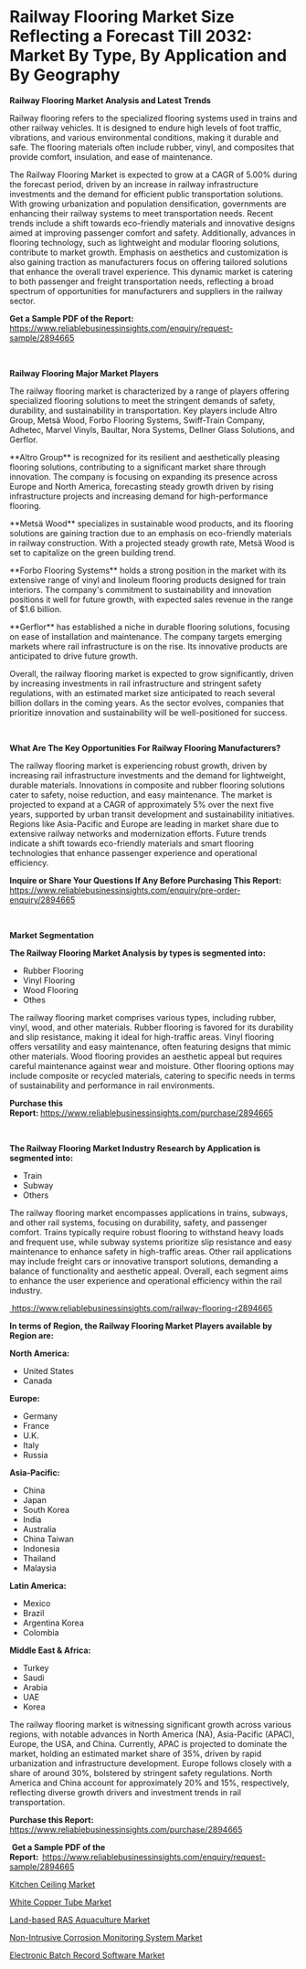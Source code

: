 <p><h1>Railway Flooring Market Size Reflecting a Forecast Till 2032: Market By Type, By Application and By Geography</h1></p><p><strong>Railway Flooring Market Analysis and Latest Trends</strong></p>
<p><p>Railway flooring refers to the specialized flooring systems used in trains and other railway vehicles. It is designed to endure high levels of foot traffic, vibrations, and various environmental conditions, making it durable and safe. The flooring materials often include rubber, vinyl, and composites that provide comfort, insulation, and ease of maintenance. </p><p>The Railway Flooring Market is expected to grow at a CAGR of 5.00% during the forecast period, driven by an increase in railway infrastructure investments and the demand for efficient public transportation solutions. With growing urbanization and population densification, governments are enhancing their railway systems to meet transportation needs. Recent trends include a shift towards eco-friendly materials and innovative designs aimed at improving passenger comfort and safety. Additionally, advances in flooring technology, such as lightweight and modular flooring solutions, contribute to market growth. Emphasis on aesthetics and customization is also gaining traction as manufacturers focus on offering tailored solutions that enhance the overall travel experience. This dynamic market is catering to both passenger and freight transportation needs, reflecting a broad spectrum of opportunities for manufacturers and suppliers in the railway sector.</p></p>
<p><strong>Get a Sample PDF of the Report:&nbsp;</strong> <a href="https://www.reliablebusinessinsights.com/enquiry/request-sample/2894665?utm_campaign=63&utm_medium=2&utm_source=Github&utm_content=ia&utm_term=15032025&utm_id=railway-flooring">https://www.reliablebusinessinsights.com/enquiry/request-sample/2894665</a></p>
<p>&nbsp;</p>
<p><strong>Railway Flooring Major Market Players</strong></p>
<p><p>The railway flooring market is characterized by a range of players offering specialized flooring solutions to meet the stringent demands of safety, durability, and sustainability in transportation. Key players include Altro Group, Metsä Wood, Forbo Flooring Systems, Swiff-Train Company, Adhetec, Marvel Vinyls, Baultar, Nora Systems, Dellner Glass Solutions, and Gerflor. </p><p>**Altro Group** is recognized for its resilient and aesthetically pleasing flooring solutions, contributing to a significant market share through innovation. The company is focusing on expanding its presence across Europe and North America, forecasting steady growth driven by rising infrastructure projects and increasing demand for high-performance flooring.</p><p>**Metsä Wood** specializes in sustainable wood products, and its flooring solutions are gaining traction due to an emphasis on eco-friendly materials in railway construction. With a projected steady growth rate, Metsä Wood is set to capitalize on the green building trend.</p><p>**Forbo Flooring Systems** holds a strong position in the market with its extensive range of vinyl and linoleum flooring products designed for train interiors. The company's commitment to sustainability and innovation positions it well for future growth, with expected sales revenue in the range of $1.6 billion.</p><p>**Gerflor** has established a niche in durable flooring solutions, focusing on ease of installation and maintenance. The company targets emerging markets where rail infrastructure is on the rise. Its innovative products are anticipated to drive future growth.</p><p>Overall, the railway flooring market is expected to grow significantly, driven by increasing investments in rail infrastructure and stringent safety regulations, with an estimated market size anticipated to reach several billion dollars in the coming years. As the sector evolves, companies that prioritize innovation and sustainability will be well-positioned for success.</p></p>
<p>&nbsp;</p>
<p><strong>What Are The Key Opportunities For Railway Flooring Manufacturers?</strong></p>
<p><p>The railway flooring market is experiencing robust growth, driven by increasing rail infrastructure investments and the demand for lightweight, durable materials. Innovations in composite and rubber flooring solutions cater to safety, noise reduction, and easy maintenance. The market is projected to expand at a CAGR of approximately 5% over the next five years, supported by urban transit development and sustainability initiatives. Regions like Asia-Pacific and Europe are leading in market share due to extensive railway networks and modernization efforts. Future trends indicate a shift towards eco-friendly materials and smart flooring technologies that enhance passenger experience and operational efficiency.</p></p>
<p><strong>Inquire or Share Your Questions If Any Before Purchasing This Report:</strong> <a href="https://www.reliablebusinessinsights.com/enquiry/pre-order-enquiry/2894665?utm_campaign=63&utm_medium=2&utm_source=Github&utm_content=ia&utm_term=15032025&utm_id=railway-flooring">https://www.reliablebusinessinsights.com/enquiry/pre-order-enquiry/2894665</a></p>
<p>&nbsp;</p>
<p><strong>Market Segmentation</strong></p>
<p><strong>The Railway Flooring Market Analysis by types is segmented into:</strong></p>
<p><ul><li>Rubber Flooring</li><li>Vinyl Flooring</li><li>Wood Flooring</li><li>Othes</li></ul></p>
<p><p>The railway flooring market comprises various types, including rubber, vinyl, wood, and other materials. Rubber flooring is favored for its durability and slip resistance, making it ideal for high-traffic areas. Vinyl flooring offers versatility and easy maintenance, often featuring designs that mimic other materials. Wood flooring provides an aesthetic appeal but requires careful maintenance against wear and moisture. Other flooring options may include composite or recycled materials, catering to specific needs in terms of sustainability and performance in rail environments.</p></p>
<p><strong>Purchase this Report:&nbsp;</strong><a href="https://www.reliablebusinessinsights.com/purchase/2894665?utm_campaign=63&utm_medium=2&utm_source=Github&utm_content=ia&utm_term=15032025&utm_id=railway-flooring">https://www.reliablebusinessinsights.com/purchase/2894665</a></p>
<p>&nbsp;</p>
<p><strong>The Railway Flooring Market Industry Research by Application is segmented into:</strong></p>
<p><ul><li>Train</li><li>Subway</li><li>Others</li></ul></p>
<p><p>The railway flooring market encompasses applications in trains, subways, and other rail systems, focusing on durability, safety, and passenger comfort. Trains typically require robust flooring to withstand heavy loads and frequent use, while subway systems prioritize slip resistance and easy maintenance to enhance safety in high-traffic areas. Other rail applications may include freight cars or innovative transport solutions, demanding a balance of functionality and aesthetic appeal. Overall, each segment aims to enhance the user experience and operational efficiency within the rail industry.</p></p>
<p><a href="https://www.reliablebusinessinsights.com/railway-flooring-r2894665?utm_campaign=63&utm_medium=2&utm_source=Github&utm_content=ia&utm_term=15032025&utm_id=railway-flooring">&nbsp;https://www.reliablebusinessinsights.com/railway-flooring-r2894665</a></p>
<p><strong>In terms of Region, the Railway Flooring Market Players available by Region are:</strong></p>
<p>
    <p> <strong> North America: </strong>
        <ul>
            <li>United States</li>
            <li>Canada</li>
        </ul>
        </p> 
    <p> <strong> Europe: </strong>
        <ul>
            <li>Germany</li>
            <li>France</li>
            <li>U.K.</li>
            <li>Italy</li>
            <li>Russia</li>
        </ul>
        </p> 
    <p> <strong> Asia-Pacific: </strong>
        <ul>
            <li>China</li>
            <li>Japan</li>
            <li>South Korea</li>
            <li>India</li>
            <li>Australia</li>
            <li>China Taiwan</li>
            <li>Indonesia</li>
            <li>Thailand</li>
            <li>Malaysia</li>
        </ul>
        </p> 
    <p> <strong> Latin America: </strong>
        <ul>
            <li>Mexico</li>
            <li>Brazil</li>
            <li>Argentina Korea</li>
            <li>Colombia</li>
        </ul>
        </p> 
    <p> <strong> Middle East & Africa: </strong>
        <ul>
            <li>Turkey</li>
            <li>Saudi</li>
            <li>Arabia</li>
            <li>UAE</li>
            <li>Korea</li>
        </ul>
    </p>
    </p>
<p><p>The railway flooring market is witnessing significant growth across various regions, with notable advances in North America (NA), Asia-Pacific (APAC), Europe, the USA, and China. Currently, APAC is projected to dominate the market, holding an estimated market share of 35%, driven by rapid urbanization and infrastructure development. Europe follows closely with a share of around 30%, bolstered by stringent safety regulations. North America and China account for approximately 20% and 15%, respectively, reflecting diverse growth drivers and investment trends in rail transportation.</p></p>
<p><strong>Purchase this Report: </strong><a href="https://www.reliablebusinessinsights.com/purchase/2894665?utm_campaign=63&utm_medium=2&utm_source=Github&utm_content=ia&utm_term=15032025&utm_id=railway-flooring">https://www.reliablebusinessinsights.com/purchase/2894665</a></p>
<p>&nbsp;<strong>Get a Sample PDF of the Report:&nbsp;&nbsp;</strong><a href="https://www.reliablebusinessinsights.com/enquiry/request-sample/2894665?utm_campaign=63&utm_medium=2&utm_source=Github&utm_content=ia&utm_term=15032025&utm_id=railway-flooring">https://www.reliablebusinessinsights.com/enquiry/request-sample/2894665</a></p>
<p><strong></strong></p>
<p><p><a href="https://github.com/wynonachirei9/Market-Research-Report-List-1/blob/main/kitchen-ceiling-market.md?utm_campaign=63&utm_medium=2&utm_source=Github&utm_content=ia&utm_term=15032025&utm_id=railway-flooring">Kitchen Ceiling Market</a></p><p><a href="https://github.com/forgazerbyjt/Market-Research-Report-List-1/blob/main/white-copper-tube-market.md?utm_campaign=63&utm_medium=2&utm_source=Github&utm_content=ia&utm_term=15032025&utm_id=railway-flooring">White Copper Tube Market</a></p><p><a href="https://github.com/oshrykauraj7/Market-Research-Report-List-1/blob/main/land-based-ras-aquaculture-market.md?utm_campaign=63&utm_medium=2&utm_source=Github&utm_content=ia&utm_term=15032025&utm_id=railway-flooring">Land-based RAS Aquaculture Market</a></p><p><a href="https://github.com/merkinedry7b/Market-Research-Report-List-1/blob/main/non-intrusive-corrosion-monitoring-system-market.md?utm_campaign=63&utm_medium=2&utm_source=Github&utm_content=ia&utm_term=15032025&utm_id=railway-flooring">Non-Intrusive Corrosion Monitoring System Market</a></p><p><a href="https://github.com/pichuaadh0/Market-Research-Report-List-1/blob/main/electronic-batch-record-software-market.md?utm_campaign=63&utm_medium=2&utm_source=Github&utm_content=ia&utm_term=15032025&utm_id=railway-flooring">Electronic Batch Record Software Market</a></p></p>